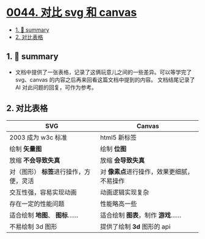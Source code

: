 # [0044. 对比 svg 和 canvas](https://github.com/Tdahuyou/svg/tree/main/0044.%20%E5%AF%B9%E6%AF%94%20svg%20%E5%92%8C%20canvas)

<!-- region:toc -->
- [1. 📝 summary](#1--summary)
- [2. 对比表格](#2-对比表格)
<!-- endregion:toc -->

## 1. 📝 summary

- 文档中提供了一张表格，记录了这俩玩意儿之间的一些差异。可以等学完了 svg、canvas 的内容之后再来回看这篇文档中提到的内容。
  文档结尾记录了 AI 对此问题的回复，可作为参考。

## 2. 对比表格

| SVG                                     | Canvas                                      |
| --------------------------------------- | ------------------------------------------- |
| 2003 成为 w3c 标准                      | html5 新标签                                |
| 绘制 **矢量图**                         | 绘制 **位图**                               |
| 放缩 **不会导致失真**                   | 放缩 **会导致失真**                         |
| 对（图形） **标签**进行操作，方便，灵活 | 对 **像素点**进行操作，效果更细腻，不易操作 |
| 交互性强，容易实现动画                  | 动画逻辑实现复杂                            |
| 存在一定的性能问题                      | 性能略高一些                                |
| 适合绘制 **地图**、 **图标**……          | 适合绘制 **图表**，制作 **游戏**……          |
| 不易绘制 3d 图形                        | 提供了绘制 **3d** 图形的 api                |

